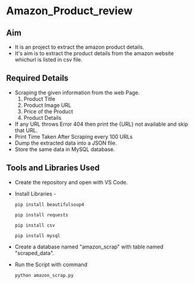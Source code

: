 # Amazon_Product_review
## Aim
* It is an project to extract the amazon product details.
* It's aim is to extract the product details from the amazon website whichurl is listed in csv file.
## Required Details 
* Scraping the given information from the web Page.
  1. Product Title
  2. Product Image URL
  3. Price of the Product
  4. Product Details
* If any URL throws Error 404 then print the {URL} not available and skip that URL.
* Print Time Taken After Scraping every 100 URLs
* Dump the extracted data into a JSON file.
* Store the same data in MySQL database.
## Tools and Libraries Used 
* Create the repository and open with VS Code.
* Install Libraries - 

  ```pip install beautifulsoup4```
  
  ```pip install requests```
  
  ```pip install csv```
  
  ```pip install mysql```
 
* Create a database named "amazon_scrap" with table named "scraped_data".
* Run the Script with command 

  ```python amazon_scrap.py```
